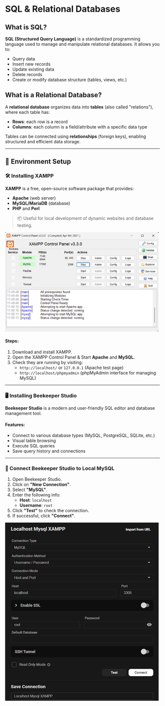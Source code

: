 # SQL & Relational Databases

## What is SQL?

**SQL (Structured Query Language)** is a standardized programming language used to manage and manipulate relational databases. It allows you to:

- Query data
- Insert new records
- Update existing data
- Delete records
- Create or modify database structure (tables, views, etc.)

## What is a Relational Database?

A **relational database** organizes data into **tables** (also called "relations"), where each table has:

- **Rows**: each row is a record
- **Columns**: each column is a field/attribute with a specific data type

Tables can be connected using **relationships** (foreign keys), enabling structured and efficient data storage.

---

## 🧰 Environment Setup

### 🛠️ Installing XAMPP

**XAMPP** is a free, open-source software package that provides:

- **Apache** (web server)
- **MySQL/MariaDB** (database)
- **PHP** and **Perl**

> 📦 Useful for local development of dynamic websites and database testing.

<img src="../../public/images/notes/xampp.jpg" alt="XAMPP" width="500" />

#### Steps:

1. Download and install XAMPP.
2. Open the XAMPP Control Panel & Start **Apache** and **MySQL**.
3. Check they are running by visiting:
   - `http://localhost/` or `127.0.0.1` (Apache test page)
   - `http://localhost/phpmyadmin` (phpMyAdmin interface for managing MySQL)

---

### 🖥️ Installing Beekeeper Studio

**Beekeeper Studio** is a modern and user-friendly SQL editor and database management tool.

#### Features:

- Connect to various database types (MySQL, PostgreSQL, SQLite, etc.)
- Visual table browsing
- Execute SQL queries
- Save query history and connections

---

### 🔌 Connect Beekeeper Studio to Local MySQL

1. Open Beekeeper Studio.
2. Click on **"New Connection"**.
3. Select **"MySQL"**.
4. Enter the following info:
   - **Host**: `localhost`
   - **Username**: `root`
5. Click **"Test"** to check the connection.
6. If successful, click **"Connect"**.

<img src="../../public/images/notes/beekeeper.jpg" alt="XAMPP" width="500" />

